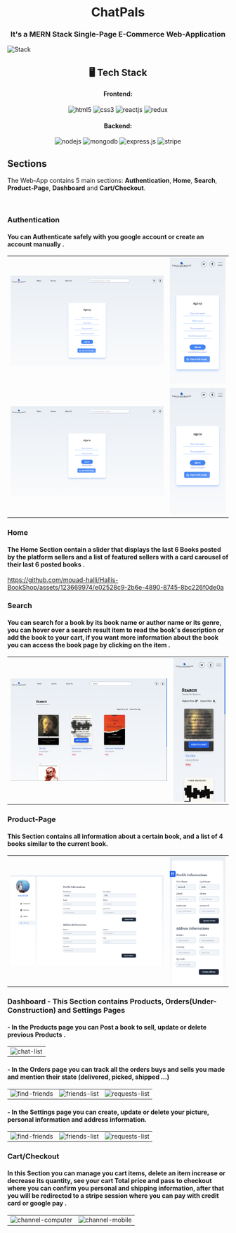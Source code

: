 <h1 align="center">ChatPals</h1>

<h3 align="center">It's a MERN Stack Single-Page E-Commerce Web-Application</h3>

![Stack](https://www.bigscal.com/wp-content/uploads/2022/09/Features-of-Mern-stack-development-services-You-Should-Know.png)

<h2 align="center">🖥️ Tech Stack</h2>

<h4 align="center">Frontend:</h4>

<p align="center">
  <img src="https://img.shields.io/badge/HTML5-E34F26?style=for-the-badge&logo=html5&logoColor=white" alt="html5" />
  <img src="https://img.shields.io/badge/tailwindcss-%2338B2AC.svg?style=for-the-badge&logo=tailwind-css&logoColor=white" alt="css3" />
  <img src="https://img.shields.io/badge/React-20232A?style=for-the-badge&logo=react&logoColor=61DAFB" alt="reactjs" />
  <img src="https://img.shields.io/badge/redux-%23593d88.svg?style=for-the-badge&logo=redux&logoColor=white" alt="redux" />
</p>

<h4 align="center">Backend:</h4>

<p align="center">
  <img src="https://img.shields.io/badge/Node.js-339933?style=for-the-badge&logo=nodedotjs&logoColor=white" alt="nodejs" />
  <img src="https://img.shields.io/badge/MongoDB-4EA94B?style=for-the-badge&logo=mongodb&logoColor=white" alt="mongodb" />
  <img src="https://img.shields.io/badge/Express.js-000000?style=for-the-badge&logo=express&logoColor=white" alt="express.js" />
  <img src="https://img.shields.io/badge/Stripe-626CD9?style=for-the-badge&logo=Stripe&logoColor=white" alt="stripe" />
</p>

## Sections
The Web-App contains 5 main sections: **Authentication**, **Home**, **Search**, **Product-Page**, **Dashboard** and **Cart/Checkout**.

<br />

### Authentication
#### You can Authenticate safely with you google account or create an account manually .
<table>
  <tr>
    <td><img src="readme-imgs/register-computer.PNG" alt="reagister-computer" /></td>
    <td align="center"><img src="readme-imgs/register-mobile.PNG" alt="reagister-mobile" /></td>
  </tr>
<!--   <tr>
    <td><img src="readme-imgs/register-tablet.png" alt="reagister-tablet" /></td>
    <td><img src="readme-imgs/login-tablet.png" alt="login-tablet" /></td>
  <tr/> -->
  <tr>
    <td><img src="readme-imgs/login-computer.PNG" alt="login-computer" /></td>
    <td align="center"><img src="readme-imgs/login-mobile.PNG" alt="login-mobile" /></td>
  </tr>
</table>

### Home
#### The Home Section contain a slider that displays the last 6 Books posted by the platform sellers and a list of featured sellers with a card carousel of their last 6 posted books .

https://github.com/mouad-halli/Hallis-BookShop/assets/123669974/e02528c9-2b6e-4890-8745-8bc226f0de0a

### Search
#### You can search for a book by its book name or author name or its genre, you can hover over a search result item to read the book's description or add the book to your cart, if you want more information about the book you can access the book page by clicking on the item .
<table>
  <tr>
    <td><img src="readme-imgs/search-computer.png" alt="saerch-computer" /></td>
    <td><img src="readme-imgs/search-mobile.png" alt="search-mobile" /></td>
  </tr>
<!--   <tr>
    <td><img src="readme-imgs/settings-tablet.png" alt="settings-tablet" /></td>
  </tr> -->
</table>

### Product-Page
#### This Section contains all information about a certain book, and a list of 4 books similar to the current book.
<table>
  <tr>
    <td><img src="readme-imgs/settings-computer.png" alt="settings-computer" /></td>
    <td><img src="readme-imgs/settings-mobile.png" alt="settings-mobile" /></td>
  </tr>
<!--   <tr>
    <td><img src="readme-imgs/settings-tablet.png" alt="settings-tablet" /></td>
  </tr> -->
</table>

### Dashboard - This Section contains Products, Orders(Under-Construction) and Settings Pages
####  - In the Products page you can Post a book to sell, update or delete previous Products .

<table>
  <tr>
    <td><img src="readme-imgs/chat-mobile.png" alt="chat-list" /></td>
  </tr>
</table>

####  - In the Orders page you can track all the orders buys and sells you made and mention their state (delivered, picked, shipped ...)

<table>
  <tr>
    <td><img src="readme-imgs/find-friends.png" alt="find-friends" /></td>
    <td><img src="readme-imgs/friends.png" alt="friends-list" /></td>
    <td><img src="readme-imgs/requests.png" alt="requests-list" /></td>
  </tr>
</table>

####  - In the Settings page you can create, update or delete your picture, personal information and address information.

<table>
  <tr>
    <td><img src="readme-imgs/find-friends.png" alt="find-friends" /></td>
    <td><img src="readme-imgs/friends.png" alt="friends-list" /></td>
    <td><img src="readme-imgs/requests.png" alt="requests-list" /></td>
  </tr>
</table>
  
### Cart/Checkout
#### In this Section you can manage you cart items, delete an item increase or decrease its quantity, see your cart Total price and pass to checkout where you can confirm you personal and shipping information, after that you will be redirected to a stripe session where you can pay with credit card or google pay .
  
<table>
  <tr>
    <td><img src="readme-imgs/channel-computer.png" alt="channel-computer" /></td>
    <td><img src="readme-imgs/channel-mobile.png" alt="channel-mobile" /></td>
  </tr>
</table
  
